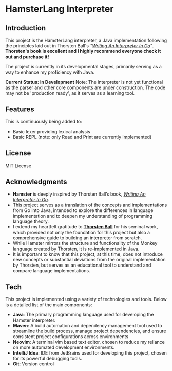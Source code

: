 # HamsterLang Interpreter

## Introduction

This project is the HamsterLang interpreter, a Java implementation following the principles laid out in Thorsten Ball's *"[Writing An Interpreter In Go]"*.
**Thorsten's book is excellent and I highly recommend everyone check it out and purchase it!**

The project is currently in its developmental stages, primarily serving as a way to enhance my proficiency with Java.


**Current Status: In Development**
Note: The interpreter is not yet functional as the parser and other core components are under construction. The code may not be 'production ready', as it serves as a learning tool.

## Features
This is continuously being added to:
- Basic lexer providing lexical analysis
- Basic REPL (note: only Read and Print are currently implemented)

## License

MIT License

## Acknowledgments

- **Hamster** is deeply inspired by Thorsten Ball’s book, *[Writing An Interpreter In Go]*.
- This project serves as a translation of the concepts and implementations from Go into Java, intended to explore the differences in language implementation and to deepen my understanding of programming language theory.
- I extend my heartfelt gratitude to **[Thorsten Ball]** for his seminal work, which provided not only the foundation for this project but also a comprehensive guide to building an interpreter from scratch.
- While Hamster mirrors the structure and functionality of the Monkey language created by Thorsten, it is re-implemented in Java.
- It is important to know that this project, at this time, does not introduce new concepts or substantial deviations from the original implementation by Thorsten, but serves as an educational tool to understand and compare language implementations.

## Tech

This project is implemented using a variety of technologies and tools. Below is a detailed list of the main components:

- **Java**: The primary programming language used for developing the Hamster interpreter.
- **Maven**: A build automation and dependency management tool used to streamline the build process, manage project dependencies, and ensure consistent project configurations across environments
- **Neovim**: A terminal vim based text editor, chosen to reduce my reliance on more automated development environments.
- **IntelliJ Idea**: IDE from JetBrains used for developing this project, chosen for its powerful debugging tools.
- **Git**: Version control

[//]: #
[Writing An Interpreter In Go]: <https://interpreterbook.com/>
[Thorsten Ball]: <https://thorstenball.com/>
